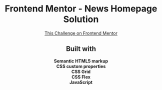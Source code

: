 <h1 align="center">Frontend Mentor - News Homepage Solution</h1>

<div align="center"><a href="https://www.frontendmentor.io/challenges/news-homepage-H6SWTa1MFl">This Challenge on Frontend Mentor</a></div>

<h2 align="center">Built with</h2>

<div align="center"><b>Semantic HTML5 markup</b></div>
<div align="center"><b>CSS custom properties</b></div>
<div align="center"><b>CSS Grid</b></div>
<div align="center"><b>CSS Flex</b></div>
<div align="center"><b>JavaScript</b></div>
